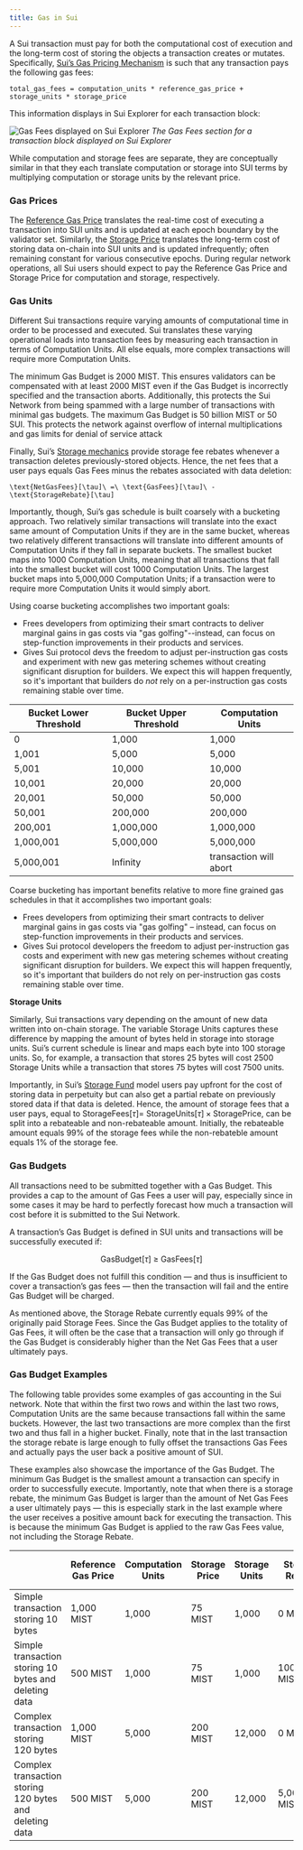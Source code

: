 ```yaml
---
title: Gas in Sui
---
```


A Sui transaction must pay for both the computational cost of execution and the long-term cost of storing the objects a transaction creates or mutates. Specifically, [Sui’s Gas Pricing Mechanism](gas-pricing.md) is such that any transaction pays the following gas fees:

`total_gas_fees = computation_units * reference_gas_price + storage_units * storage_price`

This information displays in Sui Explorer for each transaction block:

![Gas Fees displayed on Sui Explorer](../../static/gas-fees-explorer.png "The Gas Fees section displayed on Sui Explorer")
*The Gas Fees section for a transaction block displayed on Sui Explorer*

While computation and storage fees are separate, they are conceptually similar in that they each translate computation or storage into SUI terms by multiplying computation or storage units by the relevant price. 

### Gas Prices

The [Reference Gas Price](https://docs.sui.io/learn/tokenomics/gas-pricing#computation-gas-prices) translates the real-time cost of executing a transaction into SUI units and is updated at each epoch boundary by the validator set. Similarly, the [Storage Price](https://docs.sui.io/learn/tokenomics/gas-pricing#storage-gas-prices)  translates the long-term cost of storing data on-chain into SUI units and is updated infrequently; often remaining constant for various consecutive epochs. During regular network operations, all Sui users should expect to pay the Reference Gas Price and Storage Price for computation and storage, respectively.

### Gas Units

Different Sui transactions require varying amounts of computational time in order to be processed and executed. Sui translates these varying operational loads into transaction fees by measuring each transaction in terms of Computation Units. All else equals, more complex transactions will require more Computation Units.

The minimum Gas Budget is 2000 MIST. This ensures validators can be compensated with at least 2000 MIST even if the Gas Budget is  incorrectly specified and the transaction aborts. Additionally, this protects the Sui Network from being spammed with a large number of transactions with minimal gas budgets. The maximum Gas Budget is 50 billion MIST or 50 SUI. This protects the network against overflow of internal multiplications and gas limits for denial of service attack

Finally, Sui’s [Storage mechanics](https://docs.sui.io/learn/tokenomics/storage-fund#storage-fund-rewards) provide storage fee rebates whenever a transaction deletes previously-stored objects. Hence, the net fees that a user pays equals Gas Fees minus the rebates associated with data deletion:


`\text{NetGasFees}[\tau]\ =\ \text{GasFees}[\tau]\ -\text{StorageRebate}[\tau]`


Importantly, though, Sui’s gas schedule is built coarsely with a bucketing approach. Two relatively similar transactions will translate into the exact same amount of Computation Units if they are in the same bucket, whereas two relatively different transactions will translate into different amounts of Computation Units if they fall in separate buckets. The smallest bucket maps into 1000 Computation Units, meaning that all transactions that fall into the smallest bucket will cost 1000 Computation Units. The largest bucket maps into 5,000,000 Computation Units; if a transaction were to require more Computation Units it would simply abort.

Using coarse bucketing accomplishes two important goals:
* Frees developers from optimizing their smart contracts to deliver marginal gains in gas costs via "gas golfing"--instead, can focus on step-function improvements in their products and services.
* Gives Sui protocol devs the freedom to adjust per-instruction gas costs and experiment with new gas metering schemes without creating significant disruption for builders. We expect this will happen frequently, so it's important that builders do *not* rely on a per-instruction gas costs remaining stable over time.

| Bucket Lower Threshold | Bucket Upper Threshold | Computation Units |
| --- | --- | --- |
| 0 | 1,000 | 1,000 |
| 1,001 | 5,000 | 5,000 |
| 5,001 | 10,000 | 10,000 |
| 10,001 | 20,000 | 20,000 |
| 20,001 | 50,000 | 50,000 |
| 50,001 | 200,000 | 200,000 |
| 200,001 | 1,000,000 | 1,000,000 |
| 1,000,001 | 5,000,000 | 5,000,000 |
| 5,000,001 | Infinity | transaction will abort |

Coarse bucketing has important benefits relative to more fine grained gas schedules in that it accomplishes two important goals:

- Frees developers from optimizing their smart contracts to deliver marginal gains in gas costs via "gas golfing" – instead, can focus on step-function improvements in their products and services.
- Gives Sui protocol developers the freedom to adjust per-instruction gas costs and experiment with new gas metering schemes without creating significant disruption for builders. We expect this will happen frequently, so it's important that builders do not rely on per-instruction gas costs remaining stable over time.

**Storage Units**

Similarly, Sui transactions vary depending on the amount of new data written into on-chain storage. The variable Storage Units captures these difference by mapping the amount of bytes held in storage into storage units. Sui’s current schedule is linear and maps each byte into 100 storage units. So, for example, a transaction that stores 25 bytes will cost 2500 Storage Units while a transaction that stores 75 bytes will cost 7500 units.

Importantly, in Sui’s [Storage Fund](https://docs.sui.io/learn/tokenomics/storage-fund) model users pay upfront for the cost of storing data in perpetuity but can also get a partial rebate on previously stored data if that data is deleted. Hence, the amount of storage fees that a user pays, equal to $\text{StorageFees}[\tau]=\ \text{StorageUnits}[\tau]\times \text{StoragePrice}$, can be split into a rebateable and non-rebateable amount. Initially, the rebateable amount equals 99% of the storage fees while the non-rebateble amount equals 1% of the storage fee.

### Gas Budgets

All transactions need to be submitted together with a Gas Budget. This provides a cap to the amount of Gas Fees a user will pay, especially since in some cases it may be hard to perfectly forecast how much a transaction will cost before it is submitted to the Sui Network.

A transaction’s Gas Budget is defined in SUI units and transactions will be successfully executed if:

$$
\text{GasBudget}[\tau]\ \geq\ \text{GasFees}[\tau]
$$

If the Gas Budget does not fulfill this condition — and thus is insufficient to cover a transaction’s gas fees — then the transaction will fail and the entire Gas Budget will be charged. 

As mentioned above, the Storage Rebate currently equals 99% of the originally paid Storage Fees. Since the Gas Budget applies to the totality of Gas Fees, it will often be the case that a transaction will only go through if the Gas Budget is considerably higher than the Net Gas Fees that a user ultimately pays.

### Gas Budget Examples

The following table provides some examples of gas accounting in the Sui network. Note that within the first two rows and within the last two rows, Computation Units are the same because transactions fall within the same buckets. However, the last two transactions are more complex than the first two and thus fall in a higher bucket. Finally, note that in the last transaction the storage rebate is large enough to fully offset the transactions Gas Fees and actually pays the user back a positive amount of SUI. 

These examples also showcase the importance of the Gas Budget. The minimum Gas Budget is the smallest amount a transaction can specify in order to successfully execute. Importantly, note that when there is a storage rebate, the minimum Gas Budget is larger than the amount of Net Gas Fees a user ultimately pays — this is especially stark in the last example where the user receives a positive amount back for executing the transaction. This is because the minimum Gas Budget is applied to the raw Gas Fees value, not including the Storage Rebate.

|  | Reference Gas Price | Computation Units | Storage Price | Storage Units | Storage Rebate | Minimum Gas Budget | Net Gas Fees |
| --- | --- | --- | --- | --- | --- | --- | --- |
| Simple transaction storing 10 bytes | 1,000 MIST | 1,000 | 75 MIST | 1,000 | 0 MIST | 1,075,000 MIST | 1,075,000 MIST |
| Simple transaction storing 10 bytes and deleting data | 500 MIST | 1,000 | 75 MIST | 1,000 | 100,000 MIST | 575,000 MIST | 475,000 MIST |
| Complex transaction storing 120 bytes | 1,000 MIST | 5,000 | 200 MIST | 12,000 | 0 MIST | 7,400,000 MIST | 7,400,000 MIST |
| Complex transaction storing 120 bytes and deleting data | 500 MIST | 5,000 |  200 MIST | 12,000 | 5,000,000 MIST | 2,400,000 MIST | -100,000 MIST |
